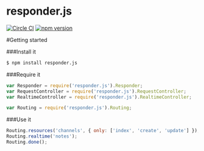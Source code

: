 # responder.js

[![Circle CI](https://circleci.com/gh/bnorton/responder.js.svg?style=svg)](https://circleci.com/gh/bnorton/responder.js)
[![npm version](https://badge.fury.io/js/responder.js.svg)](http://badge.fury.io/js/responder.js)

#Getting started

###Install it
```bash
$ npm install responder.js
```

###Require it
```javascript
var Responder = require('responder.js').Responder;
var RequestController = require('responder.js').RequestController;
var RealtimeController = require('responder.js').RealtimeController;

var Routing = require('responder.js').Routing;
```

###Use it
```javascript
Routing.resources('channels', { only: ['index', 'create', 'update'] });
Routing.realtime('notes');
Routing.done();
```
